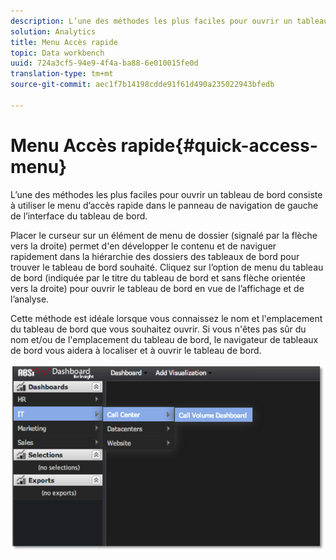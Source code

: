```yaml
---
description: L’une des méthodes les plus faciles pour ouvrir un tableau de bord consiste à utiliser le menu d’accès rapide dans le panneau de navigation de gauche de l’interface du tableau de bord.
solution: Analytics
title: Menu Accès rapide
topic: Data workbench
uuid: 724a3cf5-94e9-4f4a-ba88-6e010015fe0d
translation-type: tm+mt
source-git-commit: aec1f7b14198cdde91f61d490a235022943bfedb

---
```



# Menu Accès rapide{#quick-access-menu}

L’une des méthodes les plus faciles pour ouvrir un tableau de bord consiste à utiliser le menu d’accès rapide dans le panneau de navigation de gauche de l’interface du tableau de bord.

Placer le curseur sur un élément de menu de dossier (signalé par la flèche vers la droite) permet d&#39;en développer le contenu et de naviguer rapidement dans la hiérarchie des dossiers des tableaux de bord pour trouver le tableau de bord souhaité. Cliquez sur l’option de menu du tableau de bord (indiquée par le titre du tableau de bord et sans flèche orientée vers la droite) pour ouvrir le tableau de bord en vue de l’affichage et de l’analyse.

Cette méthode est idéale lorsque vous connaissez le nom et l&#39;emplacement du tableau de bord que vous souhaitez ouvrir. Si vous n&#39;êtes pas sûr du nom et/ou de l&#39;emplacement du tableau de bord, le navigateur de tableaux de bord vous aidera à localiser et à ouvrir le tableau de bord.

![](assets/quick_access_menu.png)

